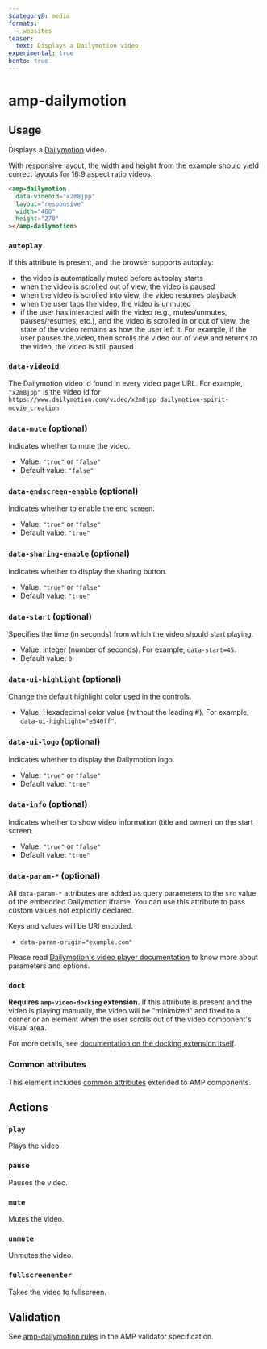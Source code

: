 ```yaml
---
$category@: media
formats:
  - websites
teaser:
  text: Displays a Dailymotion video.
experimental: true
bento: true
---
```


# amp-dailymotion

## Usage

Displays a [Dailymotion](https://www.dailymotion.com/) video.

With responsive layout, the width and height from the example should yield correct layouts for 16:9 aspect ratio videos.

```html
<amp-dailymotion
  data-videoid="x2m8jpp"
  layout="responsive"
  width="480"
  height="270"
></amp-dailymotion>
```

### `autoplay`

If this attribute is present, and the browser supports autoplay:

-   the video is automatically muted before autoplay starts
-   when the video is scrolled out of view, the video is paused
-   when the video is scrolled into view, the video resumes playback
-   when the user taps the video, the video is unmuted
-   if the user has interacted with the video (e.g., mutes/unmutes,
    pauses/resumes, etc.), and the video is scrolled in or out of view, the
    state of the video remains as how the user left it. For example, if the user
    pauses the video, then scrolls the video out of view and returns to the
    video, the video is still paused.

### `data-videoid`

The Dailymotion video id found in every video page URL. For example, `"x2m8jpp"`
is the video id for
`https://www.dailymotion.com/video/x2m8jpp_dailymotion-spirit-movie_creation`.

### `data-mute` (optional)

Indicates whether to mute the video.

-   Value: `"true"` or `"false"`
-   Default value: `"false"`

### `data-endscreen-enable` (optional)

Indicates whether to enable the end screen.

-   Value: `"true"` or `"false"`
-   Default value: `"true"`

### `data-sharing-enable` (optional)

Indicates whether to display the sharing button.

-   Value: `"true"` or `"false"`
-   Default value: `"true"`

### `data-start` (optional)

Specifies the time (in seconds) from which the video should start playing.

-   Value: integer (number of seconds). For example, `data-start=45`.
-   Default value: `0`

### `data-ui-highlight` (optional)

Change the default highlight color used in the controls.

-   Value: Hexadecimal color value (without the leading #). For example,
    `data-ui-highlight="e540ff"`.

### `data-ui-logo` (optional)

Indicates whether to display the Dailymotion logo.

-   Value: `"true"` or `"false"`
-   Default value: `"true"`

### `data-info` (optional)

Indicates whether to show video information (title and owner) on the start
screen.

-   Value: `"true"` or `"false"`
-   Default value: `"true"`

### `data-param-*` (optional)

All `data-param-*` attributes are added as query parameters to the `src` value
of the embedded Dailymotion iframe. You can use this attribute to pass custom
values not explicitly declared.

Keys and values will be URI encoded.

-   `data-param-origin="example.com"`

Please read [Dailymotion's video player documentation](https://developer.dailymotion.com/player#player-parameters)
to know more about parameters and options.

### `dock`

**Requires `amp-video-docking` extension.** If this attribute is present and the
video is playing manually, the video will be "minimized" and fixed to a corner
or an element when the user scrolls out of the video component's visual area.

For more details, see [documentation on the docking extension itself](https://amp.dev/documentation/components/amp-video-docking).

### Common attributes

This element includes [common attributes](https://amp.dev/documentation/guides-and-tutorials/learn/common_attributes)
extended to AMP components.

## Actions

### `play`

Plays the video.

### `pause`

Pauses the video.

### `mute`

Mutes the video.

### `unmute`

Unmutes the video.

### `fullscreenenter`

Takes the video to fullscreen.

## Validation

See [amp-dailymotion rules](validator-amp-dailymotion.protoascii) in the AMP validator specification.
